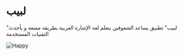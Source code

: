 # لبيب
 "لبيب" تطبيق يساعد الشغوفين بتعلم لغة الإشارة العربية بطريقة ممتعة و بأحدث التقنيات المستخدمة 

![Happy](https://user-images.githubusercontent.com/90304225/160501693-848b4811-ec1d-40c1-9c52-04675a21807b.PNG)

